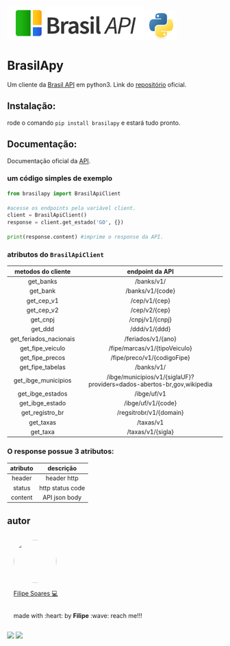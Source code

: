 ![](./images/brasilapi-logo-small.png) <img src="https://raw.githubusercontent.com/devicons/devicon/master/icons/python/python-original.svg" width="70" height="70" /> 

# BrasilApy
Um cliente da [Brasil  API](https://brasilapi.com.br/) em python3. Link do [repositório](https://github.com/BrasilAPI/BrasilAPI) oficial.

## Instalação:
rode o comando `pip install brasilapy` e estará tudo pronto.
## Documentação:
Documentação oficial da [API](https://brasilapi.com.br/docs).

### um código simples de exemplo
```py
from brasilapy import BrasilApiClient

#acesse os endpoints pela variável client. 
client = BrasilApiClient()
response = client.get_estado('GO', {})

print(response.content) #imprime o response da API.
```

### atributos do `BrasilApiClient`

| metodos do cliente    |  endpoint da API |
|:------------:|:------------------:| 
|   get_banks | /banks/v1/ |
| get_bank | /banks/v1/{code}
| get_cep_v1| /cep/v1/{cep}
|get_cep_v2| /cep/v2/{cep}
|get_cnpj  | /cnpj/v1/{cnpj}
|get_ddd   | /ddd/v1/{ddd}
|get_feriados_nacionais| /feriados/v1/{ano}
|get_fipe_veiculo | /fipe/marcas/v1/{tipoVeiculo}
|get_fipe_precos | /fipe/preco/v1/{codigoFipe}
|get_fipe_tabelas| /banks/v1/
|get_ibge_municipios| /ibge/municipios/v1/{siglaUF}?providers=dados-abertos-br,gov,wikipedia
|get_ibge_estados| /ibge/uf/v1
|get_ibge_estado| /ibge/uf/v1/{code}
| get_registro_br| /regsitrobr/v1/{domain}
| get_taxas | /taxas/v1
| get_taxa | /taxas/v1/{sigla}

### O response possue 3 atributos:

| atributo | descrição |
|:--------:|:---------:|
|header| header http |
|status| http status code|
|content| API json body |

## autor
<img width='100' height='100' style="border-radius:50%; padding:15px" src="https://avatars.githubusercontent.com/u/78698099?v=4" /></br>
<a href="https://github.com/lipe14-ops" style='padding: 15px' title="Rocketseat">Filipe Soares :computer:</a>
<p style='padding: 15px'>made with :heart: by <strong>Filipe</strong> :wave: reach me!!!</p>


[![](https://img.shields.io/badge/Gmail-D14836?style=for-the-badge&logo=gmail&logoColor=white)](fn697169@gmail.com)
[![](https://img.shields.io/badge/Instagram-E4405F?style=for-the-badge&logo=instagram&logoColor=white)](https://www.instagram.com/filipe_kkkj/)
